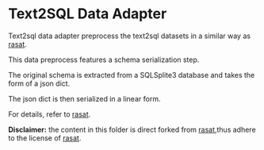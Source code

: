 # Text2SQL Data Adapter

Text2sql data adapter preprocess the text2sql datasets in a similar way as [rasat](https://github.com/LUMIA-Group/rasat).

This data preprocess features a schema serialization step.

The original schema is extracted from a SQLSplite3 database and takes the form of a json dict.

The json dict is then serialized in a linear form. 

For details, refer to [rasat](https://github.com/LUMIA-Group/rasat).

**Disclaimer:** the content in this folder is direct forked from [rasat](https://github.com/LUMIA-Group/rasat),thus adhere to the license of [rasat](https://github.com/LUMIA-Group/rasat).
